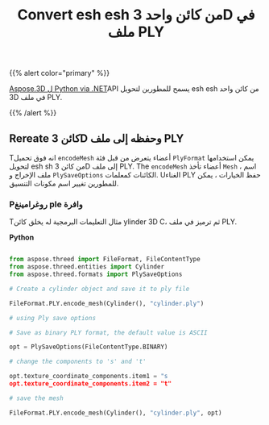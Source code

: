 ﻿---
title: Convert esh esh من كائن واحد 3D في ملف PLY
type: docs
weight: 20
url: /ar/python-net/convert-mesh-of-a-single-3d-object-in-ply-file/
description: Tانه تحميل الزائد أعضاء EncodeMsh يتعرض من قبل فئة lylyFormat يمكن استخدامها لتحويل esh esh من كائن 3D إلى ملف PLY. The Eأعضاء ncodeMsh تأخذ Mesh ، اسم ملف الإخراج والأشياء ptions lySaveOكما المعلمات. Uالغناء PLY حفظ الخيارات ، يمكن للمطورين تغيير اسم مكونات التنسيق.
---
{{% alert color="primary" %}}

[Aspose.3D ل Python via .NET](https://products.aspose.com/3d/python-net/)API يسمح للمطورين لتحويل esh esh من كائن واحد 3D في ملف PLY.

{{% /alert %}}
## **Rereate كائن 3D وحفظه إلى ملف PLY**
Tانه فوق تحميل `encodeMesh` أعضاء يتعرض من قبل فئة `PlyFormat` يمكن استخدامها لتحويل esh sh من كائن 3D إلى ملف PLY. The `encodeMesh` أعضاء تأخذ `Mesh` ، اسم ملف الإخراج و `PlySaveOptions` الكائنات كمعلمات. Uالغناء PLY حفظ الخيارات ، يمكن للمطورين تغيير اسم مكونات التنسيق.
### **Pروغرامينغ ple وافرة**
Tمثال التعليمات البرمجية له يخلق كائن ylinder 3D C، ثم ترميز في ملف PLY.

**Python**

```py

from aspose.threed import FileFormat, FileContentType
from aspose.threed.entities import Cylinder
from aspose.threed.formats import PlySaveOptions

# Create a cylinder object and save it to ply file

FileFormat.PLY.encode_mesh(Cylinder(), "cylinder.ply")

# using Ply save options

# Save as binary PLY format, the default value is ASCII

opt = PlySaveOptions(FileContentType.BINARY)

# change the components to 's' and 't'

opt.texture_coordinate_components.item1 = "s
opt.texture_coordinate_components.item2 = "t"

# save the mesh

FileFormat.PLY.encode_mesh(Cylinder(), "cylinder.ply", opt)

```
